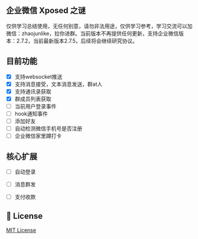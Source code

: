 ## 企业微信 Xposed 之谜

仅供学习总结使用，无任何别意，请勿非法用途，仅供学习参考，学习交流可以加微信：zhaojunlike，拉你进群。当前版本不再提供任何更新，支持企业微信版本：2.7.2，当前最新版本2.7.5，后续将会继续研究协议。

## 目前功能

-  [x] 支持websocket推送
-  [x] 支持消息接受，文本消息发送，群at人
-  [x] 支持通讯录获取
-  [x] 群成员列表获取
-  [ ] 当前用户登录事件
-  [ ] hook通知事件
-  [ ] 添加好友
-  [ ] 自动检测微信手机号是否注册
-  [ ] 企业微信家里蹲打卡

## 核心扩展
-  [ ] 自动登录
-  [ ] 消息群发
-  [ ] 支付收款



## 📑 License

[MIT License](./LICENSE)
